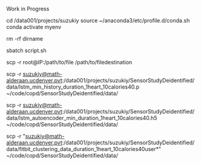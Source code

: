 Work in Progress


cd /data001/projects/suzukiy
source ~/anaconda3/etc/profile.d/conda.sh
conda activate myenv


rm -rf dirname


sbatch script.sh

scp -r root@IP:/path/to/file /path/to/filedestination


scp -r suzukiy@math-alderaan.ucdenver.pvt:/data001/projects/suzukiy/SensorStudyDeidentified/data/lstm_min_history_duration_1heart_10calories40.p   ~/code/copd/SensorStudyDeidentified/data/

scp -r suzukiy@math-alderaan.ucdenver.pvt:/data001/projects/suzukiy/SensorStudyDeidentified/data/lstm_autoencoder_min_duration_1heart_10calories40.h5   ~/code/copd/SensorStudyDeidentified/data/

scp -r "suzukiy@math-alderaan.ucdenver.pvt:/data001/projects/suzukiy/SensorStudyDeidentified/data/fitbit_clustering_data_duration_1heart_10calories40user*"   ~/code/copd/SensorStudyDeidentified/data/